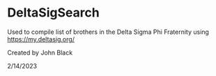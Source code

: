 # DeltaSigSearch

Used to compile list of brothers in the Delta Sigma Phi Fraternity using https://my.deltasig.org/

Created by John Black

2/14/2023
